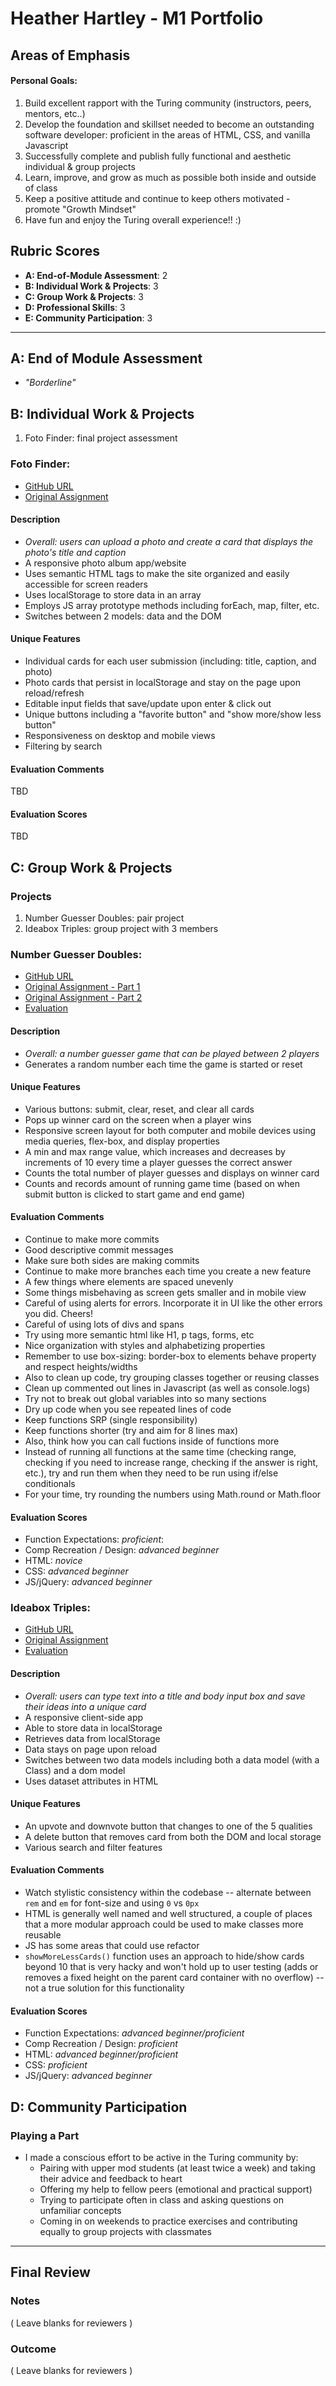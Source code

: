 # Heather Hartley - M1 Portfolio

## Areas of Emphasis
#### Personal Goals:
1. Build excellent rapport with the Turing community (instructors, peers, mentors, etc..)
2. Develop the foundation and skillset needed to become an outstanding software developer: proficient in the areas of HTML, CSS, and vanilla Javascript 
3. Successfully complete and publish fully functional and aesthetic individual & group projects
4. Learn, improve, and grow as much as possible both inside and outside of class
5. Keep a positive attitude and continue to keep others motivated - promote "Growth Mindset"
6. Have fun and enjoy the Turing overall experience!! :)

## Rubric Scores

* **A: End-of-Module Assessment**: 2
* **B: Individual Work & Projects**: 3
* **C: Group Work & Projects**: 3
* **D: Professional Skills**: 3
* **E: Community Participation**: 3

-----------------------

## A: End of Module Assessment

- *"Borderline"*

## B: Individual Work & Projects

1. Foto Finder: final project assessment

### Foto Finder:

* [GitHub URL](https://github.com/hlhartley/hh-fotofinder-project)
* [Original Assignment](http://frontend.turing.io/projects/foto-finder-final.html)

#### Description
- *Overall: users can upload a photo and create a card that displays the photo's title and caption*
- A responsive photo album app/website
- Uses semantic HTML tags to make the site organized and easily accessible for screen readers
- Uses localStorage to store data in an array
- Employs JS array prototype methods including forEach, map, filter, etc.
- Switches between 2 models: data and the DOM

#### Unique Features
- Individual cards for each user submission (including: title, caption, and photo)
- Photo cards that persist in localStorage and stay on the page upon reload/refresh
- Editable input fields that save/update upon enter & click out
- Unique buttons including a "favorite button" and "show more/show less button"
- Responsiveness on desktop and mobile views
- Filtering by search

#### Evaluation Comments
TBD

#### Evaluation Scores
TBD

## C: Group Work & Projects

### Projects

  1. Number Guesser Doubles: pair project
  2. Ideabox Triples: group project with 3 members

### Number Guesser Doubles:

* [GitHub URL](https://github.com/hlhartley/number_guesser)
* [Original Assignment - Part 1](http://frontend.turing.io/projects/number-guesser-doubles-wk1.html)
* [Original Assignment - Part 2](http://frontend.turing.io/projects/number-guesser-doubles-wk2.html)
* [Evaluation](https://github.com/turingschool/front-end-submissions-public/blob/master/1810/mod-1/number-guesser/heather-niraj.md)

#### Description
- *Overall: a number guesser game that can be played between 2 players*
- Generates a random number each time the game is started or reset

#### Unique Features
- Various buttons: submit, clear, reset, and clear all cards
- Pops up winner card on the screen when a player wins
- Responsive screen layout for both computer and mobile devices using media queries, flex-box, and display properties
- A min and max range value, which increases and decreases by increments of 10 every time a player guesses the correct answer
- Counts the total number of player guesses and displays on winner card
- Counts and records amount of running game time (based on when submit button is clicked to start game and end game)

#### Evaluation Comments
- Continue to make more commits
- Good descriptive commit messages
- Make sure both sides are making commits
- Continue to make more branches each time you create a new feature
- A few things where elements are spaced unevenly
- Some things misbehaving as screen gets smaller and in mobile view
- Careful of using alerts for errors. Incorporate it in UI like the other errors you did. Cheers!
- Careful of using lots of divs and spans
- Try using more semantic html like H1, p tags, forms, etc
- Nice organization with styles and alphabetizing properties
- Remember to use box-sizing: border-box to elements behave property and respect heights/widths
- Also to clean up code, try grouping classes together or reusing classes
- Clean up commented out lines in Javascript (as well as console.logs)
- Try not to break out global variables into so many sections
- Dry up code when you see repeated lines of code
- Keep functions SRP (single responsibility)
- Keep functions shorter (try and aim for 8 lines max)
- Also, think how you can call fuctions inside of functions more
- Instead of running all functions at the same time (checking range, checking if you need to increase range, checking if the answer is right, etc.), try and run them when they need to be run using if/else conditionals
- For your time, try rounding the numbers using Math.round or Math.floor

#### Evaluation Scores
- Function Expectations: *proficient*:
- Comp Recreation / Design: *advanced beginner*
- HTML: *novice*
- CSS: *advanced beginner*
- JS/jQuery: *advanced beginner*

### Ideabox Triples:

* [GitHub URL](https://github.com/hlhartley/ideabox-triples)
* [Original Assignment](http://frontend.turing.io/projects/ideabox-triples.html)
* [Evaluation](https://github.com/turingschool/front-end-submissions-public/blob/master/1810/mod-1/idea-box/matthew-heather-david.md)

#### Description
- *Overall: users can type text into a title and body input box and save their ideas into a unique card*
- A responsive client-side app
- Able to store data in localStorage
- Retrieves data from localStorage
- Data stays on page upon reload
- Switches between two data models including both a data model (with a Class) and a dom model
- Uses dataset attributes in HTML

#### Unique Features
- An upvote and downvote button that changes to one of the 5 qualities
- A delete button that removes card from both the DOM and local storage
- Various search and filter features

#### Evaluation Comments
- Watch stylistic consistency within the codebase -- alternate between `rem` and `em` for font-size and using `0` vs `0px`
- HTML is generally well named and well structured, a couple of places that a more modular approach could be used to make classes more reusable
- JS has some areas that could use refactor
- `showMoreLessCards()` function uses an approach to hide/show cards beyond 10 that is very hacky and won't hold up to user testing (adds or removes a fixed height on the parent card container with no overflow) -- not a true solution for this functionality

#### Evaluation Scores
- Function Expectations: *advanced beginner/proficient*
- Comp Recreation / Design: *proficient*
- HTML: *advanced beginner/proficient*
- CSS: *proficient*
- JS/jQuery: *advanced beginner*

## D: Community Participation

### Playing a Part
- I made a conscious effort to be active in the Turing community by:
  - Pairing with upper mod students (at least twice a week) and taking their advice and feedback to heart
  - Offering my help to fellow peers (emotional and practical support)
  - Trying to participate often in class and asking questions on unfamiliar concepts
  - Coming in on weekends to practice exercises and contributing equally to group projects with classmates

------------------

## Final Review

### Notes

( Leave blanks for reviewers )

### Outcome

( Leave blanks for reviewers )
